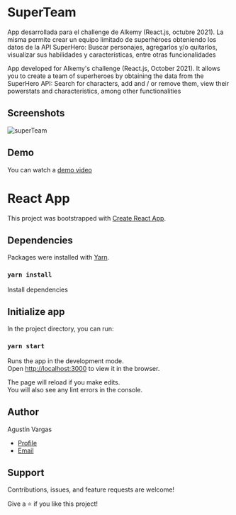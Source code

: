 <h1>SuperTeam</h1>
<p>App desarrollada para el challenge de Alkemy (React.js, octubre 2021). La misma permite crear un equipo limitado de superhéroes obteniendo los datos de la API SuperHero: Buscar personajes, agregarlos y/o quitarlos, visualizar sus habilidades y características, entre otras funcionalidades</p>
<p>App developed for Alkemy's challenge (React.js, October 2021). It allows you to create a team of superheroes by obtaining the data from the SuperHero API: Search for characters, add and / or remove them, view their powerstats and characteristics, among other functionalities</p>

## Screenshots

![superTeam](https://res.cloudinary.com/dp2no7dm6/image/upload/v1635310355/alkemi%20challenge/superteam_nqyf4h.gif)

## Demo

You can watch a [demo video](https://res.cloudinary.com/dp2no7dm6/video/upload/v1635305706/alkemi%20challenge/SuperTeam_ftfnog.mp4)

# React App

This project was bootstrapped with [Create React App](https://github.com/facebook/create-react-app).

## Dependencies

Packages were installed with [Yarn](https://classic.yarnpkg.com/en/).

### `yarn install`

Install dependencies

## Initialize app

In the project directory, you can run:

### `yarn start`

Runs the app in the development mode.\
Open [http://localhost:3000](http://localhost:3000) to view it in the browser.

The page will reload if you make edits.\
You will also see any lint errors in the console.

## Author

Agustín Vargas

- [Profile](https://github.com/agustinvargas/ "Agustín Vargas")
- [Email](mailto:agustinvargas93@gmail.com?subject=Hi "Hi!")

## Support

Contributions, issues, and feature requests are welcome!

Give a ⭐️ if you like this project!
